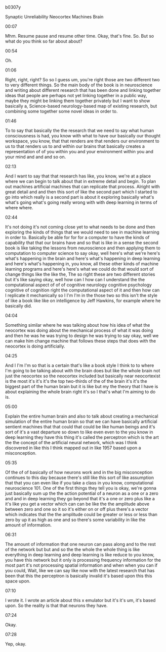 b0307y

Synaptic Unreliability Neocortex Machines Brain

00:07

Mhm. Resume pause and resume other time. Okay, that's fine. So. But so what do you think so far about about?

00:54

Oh.

01:06

Right, right, right? So so I guess um, you're right those are two different two to very different things. So the main body of the book is in neuroscience and writing about different research that has been done and linking together ideas that people are perhaps not yet linking together in a public way, maybe they might be linking them together privately but I want to show basically a, Science-based neurology-based map of existing research, but combining some together some novel ideas in order to.

01:46

To to say that basically the the research that we need to say what human consciousness is had, you know with what to have our basically our thought workspace, you know, that that renders are that renders our environment to us to that renders us to and within our brains that basically creates a representation of of you within you and your environment within you and your mind and and and so on.

02:13

And I want to say that that research has like, you know, we're at a place where we can begin to talk about that in extreme detail and begin. To plan out machines artificial machines that can replicate that process. Alright with great detail and and then this sort of like the second part which I started to go into which really is a second part is about it exploring basically what's what's going what's going really wrong with with deep learning in terms of where where.

02:44

It's not doing it's not coming close yet to what needs to be done and then exploring the kinds of things that we would need to see in machine learning in order to. Basically be able for for for a computer to have the kinds of capability that that our brains have and so that is like in a sense the second book is like taking the lessons from neuroscience and then applying them to computation to computer science to say okay, well here's what we're here's what's happening in the brain and here's what's happening in deep learning and here's what's happening in, you know, all these other kinds of machine learning programs and here's here's what we could do that would sort of change things like the like the, The so right these are two different stories but it's like saying okay, well how can I how can I understand the the computational aspect of of of cognitive neurology cognitive psychology cognitive of cognition right the computational aspect of it and then how can I replicate it mechanically so I I'm I'm in the those two so this isn't the style of like a book like like on intelligence by Jeff Hawkins, for example where he basically did.

04:04

Something similar where he was talking about how his idea of what the neocortex was doing about the mechanical process of what it was doing and then he was he was trying to design he was trying to say okay, well we can make him change machine that follows these steps that does with the neocortex is doing artificially.

04:25

And I I'm I'm so that is a certain that's like a book style I think to to where I'm going to be talking about with the brain does but like the whole brain not just the neocortex so the neocortex included but basically near neocortexist is the most it's it's it's the top two-thirds of the of the brain it's it's the biggest part of the human brain but it is like but my the theory that I have is about explaining the whole brain right it's so I that's what I'm aiming to do is.

05:00

Explain the entire human brain and also to talk about creating a mechanical simulation of the entire human brain so that we can have basically artificial sentient machines that that could that could be like human beings and it's sort of it's a vast departure so down to like even even to the you know in deep learning they have this thing it's called the perceptron which is the art the the concept of the artificial neural network, which was I think discovered in like this I think mapped out in like 1957 based upon a misconception.

05:35

Of the of of basically of how neurons work and in the big misconception continues to this day because there's still like this sort of like assumption that that you can even like if you take a class in you know, computational neuroscience 101. One of the first things they tell you is okay, we're gonna just basically sum up the the action potential of a neuron as a one or a zero and and in deep learning they go beyond that it's a one or zero plus like a it's like you get a vector which can can be like the the amplitude above between zero and one so it so it's either on or off plus there's a vector which indicates that the the amplitude could be greater or less or less than zero by up it as high as one and so there's some variability in like the amount of information.

06:31

The amount of information that one neuron can pass along and to the rest of the network but but and so the the whole the whole thing is like everything in deep learning and deep learning is like reduce to you know, you have this network but it only is processing frequency information for the most part it's not processing spatial information and when when you can if you could, Wait, like we can say like now with the latest research that has been that this the perceptron is basically invalid it's based upon this this space upon.

07:10

I wrote it. I wrote an article about this x emulator but it's it's um, it's based upon. So the reality is that that neurons they have.

07:24

Okay.

07:28

Yep, okay.
